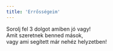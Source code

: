 ```yaml
---
title: 'Errősségeim'
---
```

Sorolj fel 3 dolgot amiben jó vagy!  
Amit szeretnek benned mások,  
vagy ami segített már nehéz helyzetben!